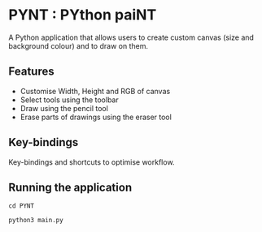 # PYNT : PYthon paiNT

A Python application that allows users to create custom canvas (size and background colour) and to draw on them.

## Features
- Customise Width, Height and RGB of canvas
- Select tools using the toolbar
- Draw using the pencil tool
- Erase parts of drawings using the eraser tool

## Key-bindings
Key-bindings and shortcuts to optimise workflow.

## Running the application

`cd PYNT`

`python3 main.py`